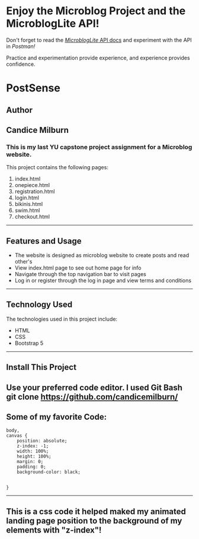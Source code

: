 # Enjoy the Microblog Project and the MicroblogLite API!

Don't forget to read the [*MicroblogLite* API docs](http://microbloglite.us-east-2.elasticbeanstalk.com/docs) and experiment with the API in *Postman!*

Practice and experimentation provide experience, and experience provides confidence.

# PostSense 

## Author
Candice Milburn
---
### This is my last YU capstone project assignment for a Microblog website.
This project contains the following pages:<br>
1. index.html<br>
2. onepiece.html<br>
3. registration.html<br>
4. login.html<br>
5. bikinis.html<br>
6. swim.html<br>
7. checkout.html<br>
---
## Features and Usage
* The website is designed as microblog website to create posts and read other's
* View index.html page to see out home page for info
* Navigate through the top navigation bar to visit pages 
* Log in or register through the log in page and view terms and conditions
---
## Technology Used
The technologies used in this project include:
  * HTML
  * CSS
  * Bootstrap 5
---
## Install This Project 
Use your preferred code editor. I used Git Bash
git clone https://github.com/candicemilburn/
---
## Some of my favorite Code:
``` 
body,
canvas {
    position: absolute;
    z-index: -1;
    width: 100%;
    height: 100%;
    margin: 0;
    padding: 0;
    background-color: black;


}
```

---
This is a css code it helped maked my animated landing page position to the background of my elements with "z-index"!
---

